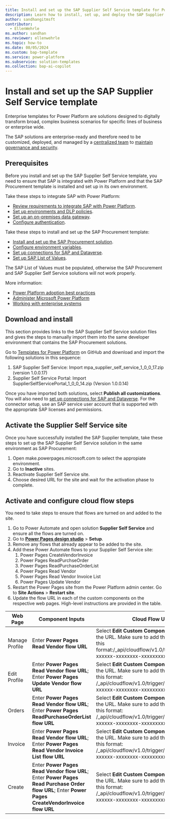 ```yaml
---
title: Install and set up the SAP Supplier Self Service template for Power Platform
description: Learn how to install, set up, and deploy the SAP Supplier Self Service template for Microsoft Power Platform.
author: sandhangitmsft
contributor:
  - EllenWehrle
ms.author: sandhan
ms.reviewer: ellenwehrle
ms.topic: how-to
ms.date: 08/05/2024
ms.custom: bap-template
ms.service: power-platform
ms.subservice: solution-templates
ms.collection: bap-ai-copilot
---
```


# Install and set up the SAP Supplier Self Service template

Enterprise templates for Power Platform are solutions designed to digitally transform broad, complex business scenarios for specific lines of business or enterprise wide.

The SAP solutions are enterprise-ready and therefore need to be customized, deployed, and managed by a [centralized team](/power-platform/guidance/adoption/delivery-models#centralized) to [maintain governance and security](/power-platform/guidance/adoption/admin-best-practices).

## Prerequisites

Before you install and set up the SAP Supplier Self Service template, you need to ensure that SAP is integrated with Power Platform and that the SAP Procurement template is installed and set up in its own environment.

Take these steps to integrate SAP with Power Platform:

- [Review requirements to integrate SAP with Power Platform](/sap-procurement/administer/requirements).
- [Set up environments and DLP policies](/sap-procurement/administer/set-up-connections).
- [Set up an on-premises data gateway](/sap-procurement/administer/set-up-gateway).
- [Configure authentication](/sap-procurement/administer/configure-authentication).

Take these steps to install and set up the SAP Procurement template:

- [Install and set up the SAP Procurement solution](/sap-procurement/administer/install).
- [Configure environment variables](/sap-procurement/administer/configure-environment-variables).
- [Set up connections for SAP and Dataverse](/sap-procurement/administer/set-up-connections).
- [Set up SAP List of Values](/sap-procurement/administer/apply-seed-data#apply-saps-list-of-values).

The SAP List of Values must be populated, otherwise the SAP Procurement and SAP Supplier Self Service solutions will not work properly.

More information:

- [Power Platform adoption best practices](/power-platform/guidance/adoption/methodology)
- [Administer Microsoft Power Platform](/power-platform/admin/admin-documentation)
- [Working with enterprise systems](/power-apps/guidance/planning/enterprise-systems)

## Download and install

This section provides links to the SAP Supplier Self Service solution files and gives the steps to manually import them into the same developer environment that contains the SAP Procurement solutions.

Go to [Templates for Power Platform](https://github.com/microsoft/Templates-for-Power-Platform) on GitHub and download and import the following solutions in this sequence:

1. SAP Supplier Self Service: Import mpa_supplier_self_service_1_0_0_17.zip (version 1.0.0.17)
1. Supplier Self Service Portal: Import SupplierSelfServicePortal_1_0_0_14.zip  (Version 1.0.0.14)

Once you have imported both solutions, select **Publish all customizations**. You will also need to [set up connections for SAP and Dataverse](sap-procurement/administer/set-up-connections). For the connector setup, use an SAP service user account that is supported with the appropriate SAP licenses and permissions.

## Activate the Supplier Self Service site

Once you have successfully installed the SAP Supplier template, take these steps to set up the SAP Supplier Self Service solution in the same environment as SAP Procurement:

1. Open make.powerpages.microsoft.com to select the appropiate environment.
1. Go to **Inactive** sites.
1. Reactivate Supplier Self Service site.
1. Choose desired URL for the site and wait for the activation phase to complete.

## Activate and configure cloud flow steps

You need to take steps to ensure that flows are turned on and added to the site.

1. Go to Power Automate and open solution **Supplier Self Service** and ensure all the flows are turned on.
1. Go to [**Power Pages design studio**](/power-pages/configure/design-build-overview) > **Setup**.
1. Remove any flows that already appear to be added to the site.
1. Add these Power Automate flows to your Supplier Self Service site:
    1. Power Pages CreateVendorInvoice
    1. Power Pages ReadPurchseOrder
    1. Power Pages ReadPurchaseOrderList
    1. Power Pages Read Vendor
    1. Power Pages Read Vendor Invoice List
    1. Power Pages Update Vendor
1. Restart the Power Pages site from the Power Platform admin center. Go to **Site Actions** > **Restart site**.
1. Update the flow URL in each of the custom components on the respective web pages. High-level instructions are provided in the table.

| Web Page  | Component Inputs  | Cloud Flow URLs  |
|----------------|--------------------------------------|----------------------------------|
| Manage Profile | Enter **Power Pages Read Vendor flow URL** | Select **Edit Custom Component** and update the URL. Make sure to add the partial URL in this format:/_api/cloudflow/v1.0/trigger/xxxxxxxxx-xxxxxx-xxxxxxxx-xxxxxxxxxxxx. Select **Done**  |
| Edit Profile   | Enter **Power Pages Read Vendor flow URL**; Enter **Power Pages Update Vendor flow URL**   | Select **Edit Custom Component** and update the URL. Make sure to add the partial URL in this format: /_api/cloudflow/v1.0/trigger/xxxxxxxxx-xxxxxx-xxxxxxxx-xxxxxxxxxxxx. Select **Done**  |
| Orders         | Enter **Power Pages Read Vendor flow URL**; Enter **Power Pages ReadPurchaseOrderList flow URL**     | Select **Edit Custom Component** and update the URL. Make sure to add the partial URL in this format: /_api/cloudflow/v1.0/trigger/xxxxxxxxx-xxxxxx-xxxxxxxx-xxxxxxxxxxxx. Select **Done**  |
| Invoice        | Enter **Power Pages Read Vendor flow URL**; Enter **Power Pages Read Vendor Invoice List flow URL**   | Select **Edit Custom Component** and update the URL. Make sure to add the partial URL in this format: /_api/cloudflow/v1.0/trigger/xxxxxxxxx-xxxxxx-xxxxxxxx-xxxxxxxxxxxx. Select **Done**  |
| Create         | Enter **Power Pages Read Vendor flow URL**; Enter **Power Pages Read Purchase Order flow URL**; Enter **Power Pages CreateVendorInvoice flow URL** | Select **Edit Custom Component** and update the URL. Make sure to add the partial URL in this format: /_api/cloudflow/v1.0/trigger/xxxxxxxxx-xxxxxx-xxxxxxxx-xxxxxxxxxxxx. Select **Done**  |